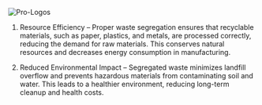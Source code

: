 ![Pro-Logos](https://github.com/user-attachments/assets/760f2fd9-6730-404d-a374-a18326d2b7bc)

1. Resource Efficiency – Proper waste segregation ensures that recyclable materials, such as paper, plastics, and metals, are processed correctly, reducing the demand for raw materials. This conserves natural resources and decreases energy consumption in manufacturing.

2. Reduced Environmental Impact – Segregated waste minimizes landfill overflow and prevents hazardous materials from contaminating soil and water. This leads to a healthier environment, reducing long-term cleanup and health costs. 
